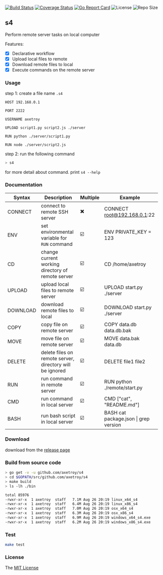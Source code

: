 [![Build Status](https://travis-ci.com/axetroy/s4.svg?branch=master)](https://travis-ci.com/axetroy/s4)
[![Coverage Status](https://coveralls.io/repos/github/axetroy/s4/badge.svg?branch=master)](https://coveralls.io/github/axetroy/s4?branch=master)
[![Go Report Card](https://goreportcard.com/badge/github.com/axetroy/s4)](https://goreportcard.com/report/github.com/axetroy/s4)
![License](https://img.shields.io/github/license/axetroy/s4.svg)
![Repo Size](https://img.shields.io/github/repo-size/axetroy/s4.svg)

## s4

Perform remote server tasks on local computer

Features:

- [x] Declarative workflow
- [x] Upload local files to remote
- [x] Download remote files to local
- [x] Execute commands on the remote server

### Usage

step 1: create a file name `.s4`

```s4
HOST 192.168.0.1

PORT 2222

USERNAME axetroy

UPLOAD script1.py script2.js ./server

RUN python ./server/script1.py

RUN node ./server/script2.js
```

step 2: run the following command

```bash
> s4
```

for more detail about command. print `s4 --help`

### Documentation

| Syntax   | Description                                              | Multiple | Example                               |
| -------- | -------------------------------------------------------- | -------- | ------------------------------------- |
| CONNECT  | connect to remote SSH server                             | ✖️       | CONNECT root@192.168.0.1:22           |
| ENV      | set environmental variable for `RUN` command             | ☑️       | ENV PRIVATE_KEY = 123                 |
| CD       | change current working directory of remote server        | ☑️       | CD /home/axetroy                      |
| UPLOAD   | upload local files to remote server                      | ☑️       | UPLOAD start.py ./server              |
| DOWNLOAD | download remote files to local                           | ☑️       | DOWNLOAD start.py ./server            |
| COPY     | copy file on remote server                               | ☑️       | COPY data.db data.db.bak              |
| MOVE     | move file on remote server                               | ☑️       | MOVE data.bak data.db                 |
| DELETE   | delete files on remote server, directory will be ignored | ☑️       | DELETE file1 file2                    |
| RUN      | run command in remote server                             | ☑️       | RUN python ./remote/start.py          |
| CMD      | run command in local server                              | ☑️       | CMD ["cat", "README.md"]              |
| BASH     | run bash script in local server                          | ☑️       | BASH cat package.json \| grep version |

### Download

download from the [release page](https://github.com/axetroy/s4/releases)

### Build from source code

```bash
> go get -v -u github.com/axetroy/s4
> cd $GOPATH/src/github.com/axetroy/s4
> make build
> ls -lh ./bin

total 85976
-rwxr-xr-x  1 axetroy  staff   7.1M Aug 26 20:19 linux_x64_s4
-rwxr-xr-x  1 axetroy  staff   6.4M Aug 26 20:19 linux_x86_s4
-rwxr-xr-x  1 axetroy  staff   7.0M Aug 26 20:19 osx_x64_s4
-rwxr-xr-x  1 axetroy  staff   6.3M Aug 26 20:19 osx_x86_s4
-rwxr-xr-x  1 axetroy  staff   6.9M Aug 26 20:19 windows_x64_s4.exe
-rwxr-xr-x  1 axetroy  staff   6.2M Aug 26 20:19 windows_x86_s4.exe
```

### Test

```bash
make test
```

### License

The [MIT License](https://github.com/axetroy/s4/blob/master/LICENSE)
